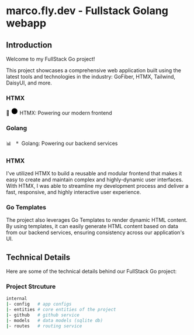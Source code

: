# marco.fly.dev - Fullstack Golang webapp

## Introduction

Welcome to my FullStack Go project!

This project showcases a comprehensive web application built using the latest
tools and technologies in the industry: GoFiber, HTMX, Tailwind, DaisyUI, and
more.

### HTMX

🚀 <svg width="20" height="20"> <circle cx="10" cy="10" r="8" /></svg> HTMX:
Powering our modern frontend

### Golang

📊 <svg width="20" height="20">
<rect x="10" y="10" width="5" height="5"
fill="gray" /></svg> Golang: Powering
our backend services

### HTMX

I've utilized HTMX to build a reusable and modular frontend that makes it easy
to create and maintain complex and highly-dynamic user interfaces. With HTMX, I
was able to streamline my development process and deliver a fast, responsive,
and highly interactive user experience.

### Go Templates

The project also leverages Go Templates to render dynamic HTML content. By using
templates, it can easily generate HTML content based on data from our backend
services, ensuring consistency across our application's UI.

## Technical Details

Here are some of the technical details behind our FullStack Go project:

### Project Strcuture

```sh
internal
|- config   # app configs
|- entities # core entities of the project
|- github   # github service
|- models   # data models (sqlite db)
|- routes   # routing service
```
